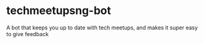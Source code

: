 # techmeetupsng-bot
A bot that keeps you up to date with tech meetups, and makes it super easy to give feedback
